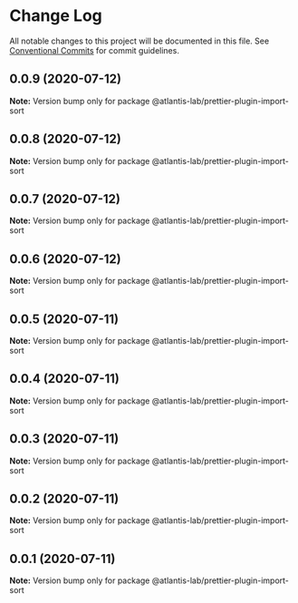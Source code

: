 # Change Log

All notable changes to this project will be documented in this file.
See [Conventional Commits](https://conventionalcommits.org) for commit guidelines.

## 0.0.9 (2020-07-12)

**Note:** Version bump only for package @atlantis-lab/prettier-plugin-import-sort





## 0.0.8 (2020-07-12)

**Note:** Version bump only for package @atlantis-lab/prettier-plugin-import-sort





## 0.0.7 (2020-07-12)

**Note:** Version bump only for package @atlantis-lab/prettier-plugin-import-sort





## 0.0.6 (2020-07-12)

**Note:** Version bump only for package @atlantis-lab/prettier-plugin-import-sort





## 0.0.5 (2020-07-11)

**Note:** Version bump only for package @atlantis-lab/prettier-plugin-import-sort





## 0.0.4 (2020-07-11)

**Note:** Version bump only for package @atlantis-lab/prettier-plugin-import-sort





## 0.0.3 (2020-07-11)

**Note:** Version bump only for package @atlantis-lab/prettier-plugin-import-sort





## 0.0.2 (2020-07-11)

**Note:** Version bump only for package @atlantis-lab/prettier-plugin-import-sort





## 0.0.1 (2020-07-11)

**Note:** Version bump only for package @atlantis-lab/prettier-plugin-import-sort

